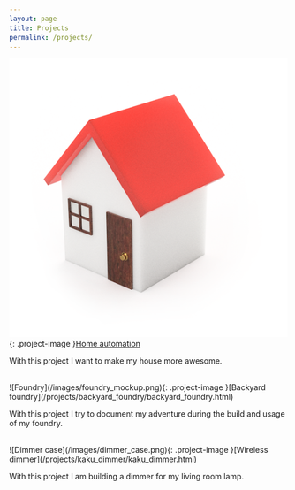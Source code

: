 ```yaml
---
layout: page
title: Projects
permalink: /projects/
---
```

![Home automation](/images/home_automation.png){: .project-image }[Home automation](/projects/home_automation/home_automation.html)

With this project I want to make my house more awesome.

<br style="clear:both;">
![Foundry](/images/foundry_mockup.png){: .project-image }[Backyard foundry](/projects/backyard_foundry/backyard_foundry.html)

With this project I try to document my adventure during the build and usage of my foundry.

<br style="clear:both;">
![Dimmer case](/images/dimmer_case.png){: .project-image }[Wireless dimmer](/projects/kaku_dimmer/kaku_dimmer.html)

With this project I am building a dimmer for my living room lamp.
